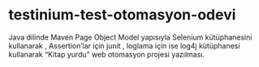 ﻿# testinium-test-otomasyon-odevi
Java dilinde Maven Page Object Model yapısıyla Selenium kütüphanesini kullanarak , Assertion’lar için junit , loglama için ise log4j kütüphanesi kullanarak “Kitap yurdu” web otomasyon projesi yazılması.
